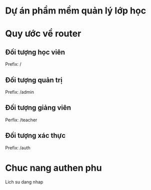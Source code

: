 # Dự án phầm mềm quản lý lớp học 

# Quy ước về router 

## Đối tượng học viên 
Prefix: /
## Đối tượng quản trị 
Prefix: /admin
## Đối tượng giảng viên 
Perfix: /teacher 
## Đối tượng xác thực 
Prefix: /auth

# Chuc nang authen phu
 Lich su dang nhap


